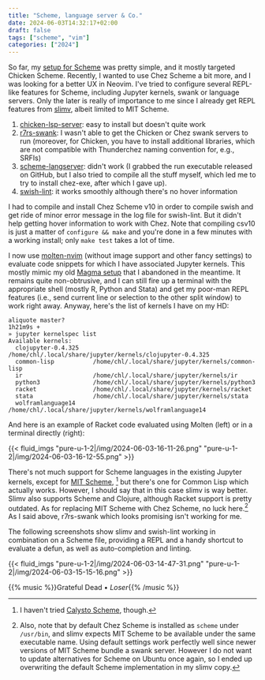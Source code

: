```yaml
---
title: "Scheme, language server & Co."
date: 2024-06-03T14:32:17+02:00
draft: false
tags: ["scheme", "vim"]
categories: ["2024"]
---
```


So far, my [setup for Scheme](/post/scheme-in-vim/) was pretty simple, and it mostly targeted Chicken Scheme. Recently, I wanted to use Chez Scheme a bit more, and I was looking for a better UX in Neovim. I've tried to configure several REPL-like features for Scheme, including Jupyter kernels, swank or language servers. Only the later is really of importance to me since I already get REPL features from [slimv](https://github.com/kovisoft/slimv), albeit limited to MIT Scheme.

1. [chicken-lsp-server](https://codeberg.org/rgherdt/scheme-lsp-server): easy to install but doesn't quite work
2. [r7rs-swank](https://github.com/ecraven/r7rs-swank): I wasn't able to get the Chicken or Chez swank servers to run (moreover, for Chicken, you have to install additional libraries, which are not compatible with Thunderchez naming convention for, e.g., SRFIs)
3. [scheme-langserver](https://github.com/ufo5260987423/scheme-langserver): didn't work (I grabbed the run executable released on GitHub, but I also tried to compile all the stuff myself, which led me to try to install chez-exe, after which I gave up).
4. [swish-lint](https://github.com/becls/swish-lint): it works smoothly although there's no hover information

I had to compile and install Chez Scheme v10 in order to compile swish and get ride of minor error message in the log file for swish-lint. But it didn't help getting hover information to work with Chez. Note that compiling csv10 is just a matter of `configure && make` and you're done in a few minutes with a working install; only `make test` takes a lot of time.

I now use [molten-nvim](https://github.com/benlubas/molten-nvim) (without image support and other fancy settings) to evaluate code snippets for which I have associated Jupyter kernels. This mostly mimic my old [Magma setup](/post/jupyter-kernels-in-vim/) that I abandoned in the meantime. It remains quite non-obtrusive, and I can still fire up a terminal with the appropriate shell (mostly R, Python and Stata) and get my poor-man REPL features (i.e., send current line or selection to the other split window) to work right away. Anyway, here's the list of kernels I have on my HD:

```shell
aliquote master?                                                                                              1h21m9s +
» jupyter kernelspec list
Available kernels:
  clojupyter-0.4.325    /home/chl/.local/share/jupyter/kernels/clojupyter-0.4.325
  common-lisp           /home/chl/.local/share/jupyter/kernels/common-lisp
  ir                    /home/chl/.local/share/jupyter/kernels/ir
  python3               /home/chl/.local/share/jupyter/kernels/python3
  racket                /home/chl/.local/share/jupyter/kernels/racket
  stata                 /home/chl/.local/share/jupyter/kernels/stata
  wolframlanguage14     /home/chl/.local/share/jupyter/kernels/wolframlanguage14
```

And here is an example of Racket code evaluated using Molten (left) or in a terminal directly (right):

{{< fluid_imgs "pure-u-1-2|/img/2024-06-03-16-11-26.png"
               "pure-u-1-2|/img/2024-06-03-16-12-55.png" >}}

There's not much support for Scheme languages in the existing Jupyter kernels, except for [MIT Scheme](https://github.com/joeltg/mit-scheme-kernel), [^1] but there's one for Common Lisp which actually works. However, I should say that in this case slimv is way better. Slimv also supports Scheme and Clojure, although Racket support is pretty outdated. As for replacing MIT Scheme with Chez Scheme, no luck here.[^2] As I said above, r7rs-swank which looks promising isn't working for me.

The following screenshots show slimv and swish-lint working in combination on a Scheme file, providing a REPL and a handy shortcut to evaluate a defun, as well as auto-completion and linting.

{{< fluid_imgs "pure-u-1-2|/img/2024-06-03-14-47-31.png"
               "pure-u-1-2|/img/2024-06-03-15-15-16.png" >}}

{{% music %}}Grateful Dead • _Loser_{{% /music %}}

[^1]: I haven't tried [Calysto Scheme](https://github.com/Calysto/calysto_scheme), though.
[^2]:  Also, note that by default Chez Scheme is installed as `scheme` under `/usr/bin`, and slimv expects MIT Scheme to be available under the same executable name. Using default settings work perfectly well since newer versions of MIT Scheme bundle a swank server. However I do not want to update alternatives for Scheme on Ubuntu once again, so I ended up overwriting the default Scheme implementation in my slimv copy.

